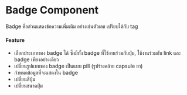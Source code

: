 # Badge Component

Badge คือส่วนแสดงข้อความเพิ่มเติม อย่างเช่นตัวเลข เปรียบได้กับ tag

#### Feature

- เลือกประเภทของ badge ได้ ซึ่งมีทั้ง badge ที่ใช้งานร่วมกับปุ่ม, ใช้งานร่วมกับ link และ badge เพียงอย่างเดียว
- เปลี่ยนรูปแบบของ badge เป็นแบบ pill (รูปร่างคล้าย capsule ยา)
- กำหนดข้อมูลที่จะแสดงใน badge
- เปลี่ยนสีปุ่ม
- เปลี่ยนขนาดปุ่ม